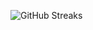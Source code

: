 ![GitHub Streaks](https://github-streaks-mqc9.onrender.com/streak/happilli/image?theme=midnight&cache_bust=1742834454)
